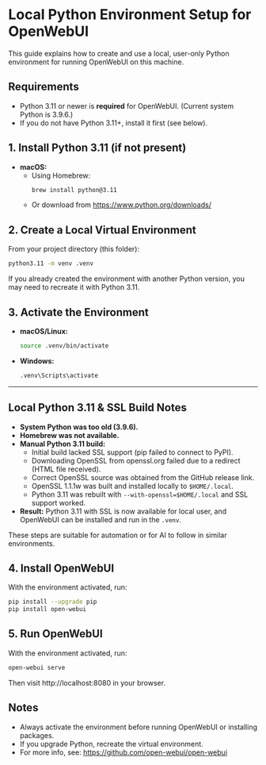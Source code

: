 # Local Python Environment Setup for OpenWebUI

This guide explains how to create and use a local, user-only Python environment for running OpenWebUI on this machine.

## Requirements
- Python 3.11 or newer is **required** for OpenWebUI. (Current system Python is 3.9.6.)
- If you do not have Python 3.11+, install it first (see below).

## 1. Install Python 3.11 (if not present)
- **macOS:**
  - Using Homebrew:
    ```sh
    brew install python@3.11
    ```
  - Or download from https://www.python.org/downloads/

## 2. Create a Local Virtual Environment
From your project directory (this folder):

```sh
python3.11 -m venv .venv
```

If you already created the environment with another Python version, you may need to recreate it with Python 3.11.

## 3. Activate the Environment
- **macOS/Linux:**
  ```sh
  source .venv/bin/activate
  ```
- **Windows:**
  ```sh
  .venv\Scripts\activate
  ```

---

## Local Python 3.11 & SSL Build Notes

- **System Python was too old (3.9.6).**
- **Homebrew was not available.**
- **Manual Python 3.11 build:**
  - Initial build lacked SSL support (pip failed to connect to PyPI).
  - Downloading OpenSSL from openssl.org failed due to a redirect (HTML file received).
  - Correct OpenSSL source was obtained from the GitHub release link.
  - OpenSSL 1.1.1w was built and installed locally to `$HOME/.local`.
  - Python 3.11 was rebuilt with `--with-openssl=$HOME/.local` and SSL support worked.
- **Result:** Python 3.11 with SSL is now available for local user, and OpenWebUI can be installed and run in the `.venv`.

These steps are suitable for automation or for AI to follow in similar environments.

## 4. Install OpenWebUI
With the environment activated, run:

```sh
pip install --upgrade pip
pip install open-webui
```

## 5. Run OpenWebUI
With the environment activated, run:

```sh
open-webui serve
```

Then visit http://localhost:8080 in your browser.

## Notes
- Always activate the environment before running OpenWebUI or installing packages.
- If you upgrade Python, recreate the virtual environment.
- For more info, see: https://github.com/open-webui/open-webui
